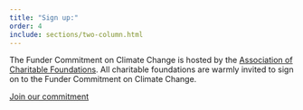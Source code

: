 ```yaml
---
title: "Sign up:"
order: 4
include: sections/two-column.html
---
```

The Funder Commitment on Climate Change is hosted by the [Association of Charitable Foundations](https://www.acf.org.uk/). All charitable foundations are warmly invited to sign on to the Funder Commitment on Climate Change. 

[Join our commitment](https://forms.gle/tB3vjJf3vdLT2VXE7)